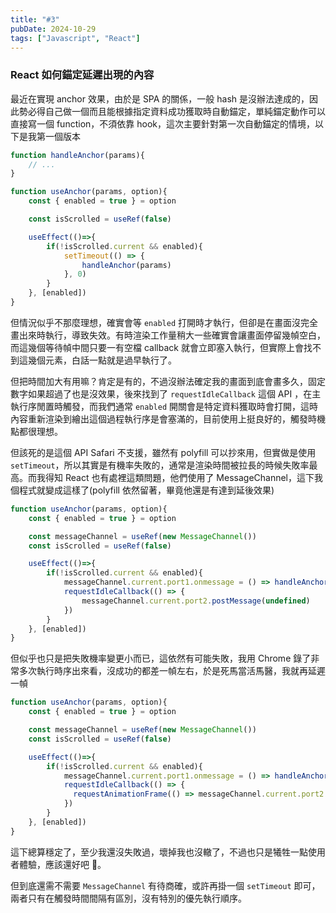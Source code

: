 ```yaml
---
title: "#3"
pubDate: 2024-10-29
tags: ["Javascript", "React"]
---
```


### React 如何錨定延遲出現的內容

最近在實現 anchor 效果，由於是 SPA 的關係，一般 hash 是沒辦法達成的，因此勢必得自己做一個而且能根據指定資料成功獲取時自動錨定，單純錨定動作可以直接寫一個 function，不須依靠 hook，這次主要針對第一次自動錨定的情境，以下是我第一個版本

```js
function handleAnchor(params){
    // ...
}

function useAnchor(params, option){
    const { enabled = true } = option

    const isScrolled = useRef(false)

    useEffect(()=>{
        if(!isScrolled.current && enabled){
            setTimeout(() => {
                handleAnchor(params)
            }, 0)
        }
    }, [enabled])
}
```

但情況似乎不那麼理想，確實會等 `enabled` 打開時才執行，但卻是在畫面沒完全畫出來時執行，導致失效。有時渲染工作量稍大一些確實會讓畫面停留幾幀空白，而這幾個等待幀中間只要一有空檔 callback 就會立即塞入執行，但實際上會找不到這幾個元素，白話一點就是過早執行了。

但把時間加大有用嘛？肯定是有的，不過沒辦法確定我的畫面到底會畫多久，固定數字如果超過了也是沒效果，後來找到了 `requestIdleCallback` 這個 API ，在主執行序閒置時觸發，而我們通常 `enabled` 開關會是特定資料獲取時會打開，這時內容重新渲染到繪出這個過程執行序是會塞滿的，目前使用上挺良好的，觸發時機點都很理想。

但該死的是這個 API Safari 不支援，雖然有 polyfill 可以抄來用，但實做是使用 `setTimeout`，所以其實是有機率失敗的，通常是渲染時間被拉長的時候失敗率最高。而我得知 React 也有處裡這類問題，他們使用了 MessageChannel，這下我個程式就變成這樣了(polyfill 依然留著，畢竟他還是有達到延後效果)

```js
function useAnchor(params, option){
    const { enabled = true } = option

    const messageChannel = useRef(new MessageChannel())
    const isScrolled = useRef(false)

    useEffect(()=>{
        if(!isScrolled.current && enabled){
            messageChannel.current.port1.onmessage = () => handleAnchor(params)
            requestIdleCallback(() => {
                messageChannel.current.port2.postMessage(undefined)
            })
        }
    }, [enabled])
}
```

但似乎也只是把失敗機率變更小而已，這依然有可能失敗，我用 Chrome 錄了非常多次執行時序出來看，沒成功的都差一幀左右，於是死馬當活馬醫，我就再延遲一幀

```js
function useAnchor(params, option){
    const { enabled = true } = option

    const messageChannel = useRef(new MessageChannel())
    const isScrolled = useRef(false)

    useEffect(()=>{
        if(!isScrolled.current && enabled){
            messageChannel.current.port1.onmessage = () => handleAnchor(params)
            requestIdleCallback(() => {
              requestAnimationFrame(() => messageChannel.current.port2.postMessage(undefined))
            })
        }
    }, [enabled])
}
```

這下總算穩定了，至少我還沒失敗過，壞掉我也沒轍了，不過也只是犧牲一點使用者體驗，應該還好吧 🤡。

但到底還需不需要 `MessageChannel` 有待商確，或許再掛一個 `setTimeout` 即可，兩者只有在觸發時間間隔有區別，沒有特別的優先執行順序。